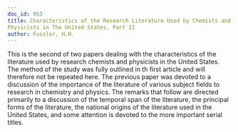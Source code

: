 ```yaml
---
doc_id: 953
title: Characteristics of the Research Literature Used by Chemists and
Physicists in The United States, Part II
author: Fussler, H.H.
---
```


This is the second of two papers dealing with the characteristics of the
literature used by research chemists and physicists in the United States.  
The method of the study was fully outlined in th first article and will
therefore not be repeated here.   The previous paper was devoted to a
discussion of the importance of the literature of various subject fields to
research in chemistry and physics.  The remarks that follow are directed
primarily to a discussion of the temporal span of the literature, the principal
forms of the literature, the national origins of the literature used in the 
United States, and some attention is devoted to the more important serial
titles.